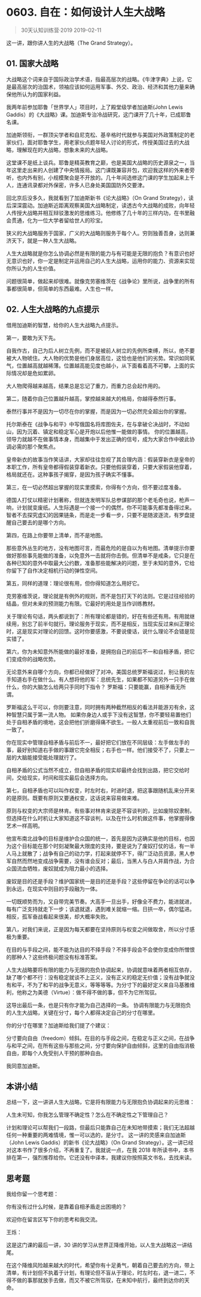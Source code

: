 # 0603. 自在：如何设计人生大战略
> 30天认知训练营·2019
2019-02-11

这一讲，跟你讲人生的大战略（The Grand Strategy）。

## 01. 国家大战略

大战略这个词来自于国际政治学术语，指最高层次的战略。《牛津字典》上说，它是最高层次的治国术，领袖应该如何运用军事、外交、政治、经济和其他力量来确保他所认为的国家利益。

我两年前参加耶鲁「世界学人」项目时，上了殿堂级学者加迪斯(John Lewis Gaddis）的《大战略》课。加迪斯专治冷战研究，这门课开了几十年，已成耶鲁名课。

加迪斯领衔，一群顶尖学者和自尼克松、基辛格时代就参与美国对外政策制定的老家伙们，面对耶鲁学生，用老家伙点题年轻人讨论的形式，传授美国过去的大战略，理解现在的大战略，想象未来的大战略。

这堂课不是纸上谈兵。耶鲁是精英教育之巅，也是美国大战略的历史源泉之一，当年这里走出来的人创建了中央情报局。这门课既兼容并包，欢迎我这样的外来者旁听，也内外有别，小规模聚会是不开放的。几十年间选修这门课的学生加起来上千人，连通讯录都对外保密，许多人已身处美国国防外交要津。

回北京后没多久，我就看到了加迪斯新书《论大战略》（On Grand Strategy），读后深深震动。加迪斯近距离观察美国大战略制定，读透古今大战略的成败，向年轻人传授大战略并相互辩驳激发的思维练习。他修练了几十年的三样内功，在书里融会贯通，化为一位大学者留给世人的珍宝。

狭义的大战略服务于国家，广义的大战略则服务于每个人。穷则独善吾身，达则兼济天下，就是一种人生大战略。

人生大战略就是你怎么协调必然是有限的能力与有可能是无限的抱负？有意识也好无意识也好，你一定是制定并运用自己的人生大战略，运用你的能力、资源来实现你所认为的人生价值。

问题很简单，做起来却很难。就像克劳塞维茨在《战争论》里所说，战争里的所有事都很简单，但简单的东西最难。人生也一样。

## 02. 人生大战略的九点提示

借用加迪斯的智慧，给你的人生大战略九点提示。

第一，要敢为天下先。

自我作古，自己为后人树立先例，而不是被前人树立的先例所束缚，所以，绝不要被大人物唬住。大人物的优势是他们身居高位，这恰也是他们的劣势。常识如同氧气，位置越高就越稀薄。位置越高能见度也越小，从下面看着高不可攀，上面的实际情况却是危如累卵。

大人物爬得越来越高，结果总是忘记了重力，而重力总会起作用的。

第二，随着你自己位置越升越高，掌控越来越大的格局，你越得泰然行事。

泰然行事并不是因为一切尽在你的掌握，而是因为一切必然完全超出你的掌握。 

托尔斯泰在《战争与和平》中写俄国名将库图佐夫，在与拿破仑决战时，不动如山，因为沉着、镇定和稳定军心是开炮以后他惟一能做的事情。 你的位置越高，领导力就越不在做事情本身，而越集中于发出正确的信号，成为大家合作中彼此协调必需的那个聚焦点。

皇帝新衣的故事当作笑话讲，大家却往往忽视了其合理内涵：假装穿新衣是皇帝的本职工作，所有皇帝都得假装穿着新衣。只要他假装穿着，只要大家假装他穿着，格局就还在。这种事孩子揭穿，是因为孩子确实不懂事。

第三，在一切必然超出掌握的现实里摸索，你得有个方向，但不要过度准备。

德国人打仗以精密计划著称，但就连发明军队总参谋部的那个老毛奇也说，枪声一响，计划就变废纸。人生际遇是一个接一个的偶然，你不可能事先都准备得过来。智者不去探究虚幻的因果链条，而是走一步看一步，只要不是随波逐流，有罗盘提醒自己要去的是哪个方向。

第四，在路上你要带上清单，而不是地图。

那些意外丛生的地方，没有地图可言，而最危险的是自以为有地图。清单提示你要做好那些事先能做的准备，以免意外一击就将你击倒。但清单不是戒条，它只是在各种已知的意外中取最大公约数，准备那些能解决的问题，至于未知的意外，它给你留下了自作决定相机行动的弹性空间。

第五，同样的道理：理论很有用，但你得知道怎么用好它。

克劳塞维茨说，理论就是有例外的规则，而不是包打天下的法则。它是过往经验的结晶，但对未来的预测能力有限。它最好的用处是当作训练教材。

关于理论有句话，两头都说到了：所有理论都是错的，好在有些还有用。有用就继续用，别忘了前半句就行。理论服务于现实，而不是相反，当现实反过来纠正理论时，这是现实对理论的回馈。这时你要感激，不要说傻话，说什么理论不会错是现实错了。

第六，你为未知意外所能做的最好准备，是拥抱自己的前后不一和自相矛盾，把它们变成你的战略优势。

无论意外来自哪个方向，你都已经做好了对冲。美国总统罗斯福说过，别让我的左手知道右手在做什么。有人想将他的军：总统先生，如果都不知道另外一只手在做什么，你的大脑怎么给两只手同时下指令？ 罗斯福：只要能赢，自相矛盾无所谓。

罗斯福这么干可以，你则要注意，同时拥有两种截然相反的看法并能游刃有余，这种智慧只属于第一流人物。 如果你身边人或手下没有这智慧，你不要轻易置他们处于自相矛盾的境地，这会把他们折磨得痛不欲生。一般人太重视前后一致和自我一致了。

你在现实中管理自相矛盾与前后不一，最好把它们放在不同层级：左手做左手的事，最好别知道右手做的事跟它完全相反；右手也一样。他们接受不了，只要上一层的大脑能接受能处理就行了。

自相矛盾的公式当然不成立，但自相矛盾的现实却最终会找到出路，把它交给时间，交给现实，时间和现实最后会选择方向。

第七，自相矛盾也可以叫作权变，时左时右，时进时退，把这事跟随机乱来分开来的是原则。既要有原则又要通权变，这话说来容易做来难。

原则与权变的大宗师是林肯。有些事对林肯来说是不容谈判的，比如废除奴隶制，但选择在什么时机让大家知道这不容谈判，以及在什么时机做这件事，他掌握得像艺术一样高明。

他宣布南北战争的目标是维护合众国的统一，首先是因为这确实是他的目标，也因为这个目标能在那个时刻凝聚最大限度的支持，要是说为了废奴打仗的话，有一半人马上就散了；战争有自己的动力学，打起来就停不下，得广泛动员资源，黑人参军自然而然地变成战争需要，没有谁会反对；最后，当黑人与白人并肩作战，为合众国流血牺牲，废奴就成为阻力最小的选择。

废奴是目的还是手段？维护国家统一是目的还是手段？这些停留在争论的话可以争到永远，在现实中则目的手段融为一体。

一切既顺势而为，又自带完美节奏。大高手一旦出手，好像全不费力，能进就进，每有广泛支持就走下一步；该退就退，遇到难关就缩一缩。日拱一卒，偶尔猛进。相反，孤军奋战看起来很美，却大概率失败。

第八，对我们来说，正是因为每天都要在坚持原则与权变之间做取舍，所以分寸感极为重要。

在目的与手段之间，能不能为达目的不择手段？不择手段会不会使你变成你所憎恨的那种人？这些终极问题没有标准答案。

人生大战略要将有限的能力与无限的抱负协调起来，协调就意味着两者相互依存，缺了哪个都不行：没有稳定就谈不上正义，没有正义的稳定无价值；没有战争就没有和平，不为了和平的战争无意义，等等等等。为分寸下的最好定义来自马基雅维利，他称之为美德（Virtue）：做不得不做的事，但不为它所驾驭。

这导出最后一条，也是只有你才能为自己选择的一条。 协调有限能力与无限抱负的人生大战略，关键在分寸，每个人都得决定自己的分寸在哪里。

你的分寸在哪里？加迪斯给我们提了个建议：

分寸要向自由（freedom）倾斜。在目的与手段之间，在稳定与正义之间，在战争与和平之间，在所有这些与那些之间，分寸要向保护自由倾斜，这里的自由指消极自由，即每个人免受别人干预的那种自由。

我同意加迪斯。

## 本讲小结

总结一下，这一讲讲人生大战略，它是将有限能力与无限抱负协调起来的元思维：

人生未可知，你我怎么管理不确定性？怎么在不确定性之下管理自己？

计划和理论可以帮我们一段路，但最后只能靠自己在未知地带摸索；我们无法超越任何一种重要的两难情境，惟一可以选的，是分寸。
这一讲的灵感来自加迪斯（John Lewis Gaddis）的新书《论大战略》（On Grand Strategy）。这一讲已经对这本书作了很多介绍，不再重复了。我就说一点，在我 2018 年所读书中，本书排在第一，强烈推荐给你。它还没有中译本，我建议你按照英文书名，去找来读。

## 思考题

我给你留一个思考题：

你有没有过什么时候，是靠着自相矛盾走出困境的？

欢迎你在留言区写下你的思考和我交流。

王烁：

这是这门课的最后一讲，30 讲的学习从世界正降维开始，以人生大战略这一讲结尾。

在这个降维风险越来越大的时代，希望你有十足勇气，朝着自己要去的方向，带上清单，有计划但不执着于计划，有理论但不盲从于理论，时左时右，退一进二，不得不做的事那就放手去做，而又不被它所驾驭，在未知中航行，最终到达你的天命。



